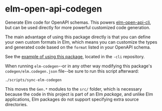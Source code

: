 # elm-open-api-codegen

Generate Elm code for OpenAPI schemas. This powers
[elm-open-api-cli][elm-open-api-cli], but can be used directly for more powerful
customized code generation.

The main advantage of using this package directly is that you can define your
own custom formats in Elm, which means you can customize the types and generated
code based on the `format` listed in your OpenAPI schema.

See the [example of using this package][example], located in the `-cli`
repository.

When running `elm-codegen`--or in any other way modifying this package's
`codegen/elm.codegen.json` file--be sure to run this script afterward:

    ./scripts/sync-elm-codegen

This moves the `Gen.*` modules to the `src/` folder, which is necessary because
the code in this project is part of an Elm _package_, and unlike Elm
applications, Elm packages do not support specifying extra source directories.

[elm-open-api-cli]: https://github.com/wolfadex/elm-open-api-cli
[example]: https://github.com/wolfadex/elm-open-api-cli/tree/main/example-using-api
